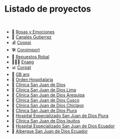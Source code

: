 <!--Header Name-->
# Listado de proyectos
<br /> 

<!--Start Intro-->               
- 💐 [Rosas y Emociones](https://rosasyemociones.com/)
- 🏣 [Canales Gutierrez](https://canalesgutierrez.com/)
- 💰 [Coopsi](https://coopsi.com.pe/)
- 🛠️ [Coroimport](https://coroimport.com/)
- 🧰 [Repuestos Robal](https://repuestosrobal.com/)
- 👨🏻‍💼 [Enaeg](https://enaeg.edu.pe/)
- 📊 [Corpat](https://corpat.pe/)
- 🏢 [GB arq](https://gbarq.com/)
- 🏩 [Orden Hospitalaria](https://ohsanjuandedios.org/)
- 🏩 [Clínica San Juan de Dios](https://sanjuandedios.pe/)
- 🏩 [Clínica San Juan de Dios Lima](https://clinicalima.sanjuandedios.pe/)
- 🏩 [Clínica San Juan de Dios Arequipa](https://clinicaarequipa.sanjuandedios.pe/)
- 🏩 [Clínica San Juan de Dios Cusco](https://clinicacusco.sanjuandedios.pe/)
- 🏩 [Clínica San Juan de Dios Chiclayo](https://clinicachiclayo.sanjuandedios.pe/)
- 🏩 [Clínica San Juan de Dios Piura](https://clinicapiura.sanjuandedios.pe/)
- 🏩 [Hospital Especializado San Juan de Dios Piura](https://hospitalpiura.sanjuandedios.pe/)
- 🏩 [Clínica San Juan de Dios Iquitos](https://clinicaiquitos.sanjuandedios.pe/)
- 🏩 [Hospital Especializado San Juan de Dios Ecuador](https://sanjuandedios.ec/)
- 🏩 [Albergue San Juan de Dios Ecuador](https://alberguesanjuandedios.com/)
<!--End Intro-->
